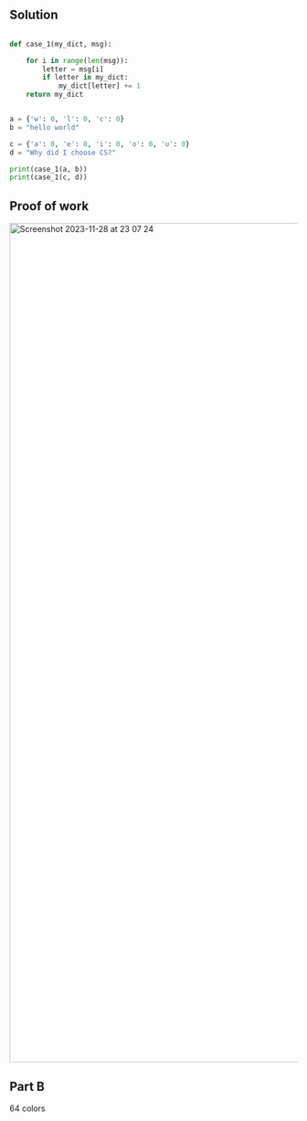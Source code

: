 ## Solution ##

```.py

def case_1(my_dict, msg):

    for i in range(len(msg)):
        letter = msg[i]
        if letter in my_dict:
            my_dict[letter] += 1
    return my_dict


a = {'w': 0, 'l': 0, 'c': 0}
b = "hello world"

c = {'a': 0, 'e': 0, 'i': 0, 'o': 0, 'u': 0}
d = "Why did I choose CS?"

print(case_1(a, b))
print(case_1(c, d))


```

## Proof of work ##

<img width="1470" alt="Screenshot 2023-11-28 at 23 07 24" src="https://github.com/yuxuantaoisak/unit_2/assets/144768397/4c05fd4a-cae7-4c77-89d6-62e4d8788663">


## Part B ##

64 colors
